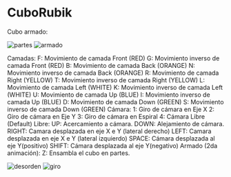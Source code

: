 # CuboRubik
Cubo armado:

![partes](https://user-images.githubusercontent.com/54364183/177804224-ee9c8ae6-230d-4751-8e1d-ed4099047149.PNG)
![armado](https://user-images.githubusercontent.com/54364183/177804246-ae7d5085-bf86-48ad-bebe-a68ce2444eba.PNG)

Camadas:
  F: Movimiento de camada Front (RED)
  G: Movimiento inverso de camada Front (RED)
  B: Movimiento de camada Back (ORANGE)
  N: Movimiento inverso de camada Back (ORANGE)
  R: Movimiento de camada Right (YELLOW)
  T: Movimiento inverso de camada Right (YELLOW)
  L: Movimiento de camada Left (WHITE)
  K: Movimiento inverso de camada Left (WHITE)
  U: Movimiento de camada Up (BLUE)
  I: Movimiento inverso de camada Up (BLUE)
  D: Movimiento de camada Down (GREEN)
  S: Movimiento inverso de camada Down (GREEN)
Cámara:
  1: Giro de cámara en Eje X
  2: Giro de cámara en Eje Y
  3: Giro de cámara en Espiral
  4: Cámara Libre (Default)
Libre: 
  UP: 	Acercamiento a cámara.
  DOWN:	 Alejamiento de cámara.
  RIGHT:	 Camara desplazada en eje X e Y (lateral derecho)
  LEFT: 	Camara desplazada en eje X e Y (lateral izquierdo)
  SPACE: Cámara desplazada al eje Y(positivo)
  SHIFT: 	Cámara desplazada al eje Y(negativo)
Armado (2da animación): 
	Z: 	Ensambla el cubo en partes.
  
![desorden](https://user-images.githubusercontent.com/54364183/177804787-f39ca54c-fd71-43db-96a1-e0f819e73ef5.PNG)
![giro](https://user-images.githubusercontent.com/54364183/177804825-f3663d13-9a80-45ac-9e8c-7c30cdaadf85.PNG)



